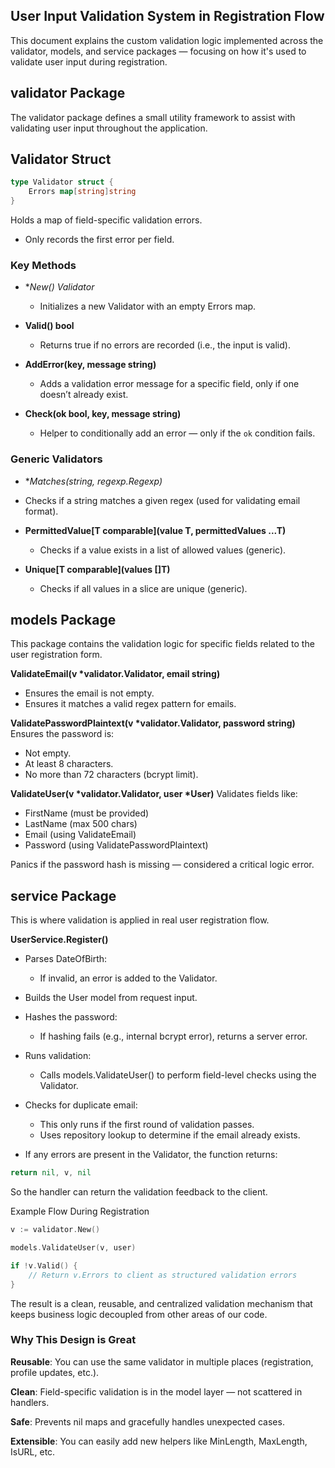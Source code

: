  ## User Input Validation System in Registration Flow

This document explains the custom validation logic implemented across the validator, models, and service packages — focusing on how it's used to validate user input during registration.

## validator Package
The validator package defines a small utility framework to assist with validating user input throughout the application.

## Validator Struct

```go
type Validator struct {
    Errors map[string]string
}
```

Holds a map of field-specific validation errors.

* Only records the first error per field.

### Key Methods

* **New() *Validator**

  * Initializes a new Validator with an empty Errors map.

* **Valid() bool**

  * Returns true if no errors are recorded (i.e., the input is valid).

* **AddError(key, message string)**

  * Adds a validation error message for a specific field, only if one doesn’t already exist.

* **Check(ok bool, key, message string)**

  * Helper to conditionally add an error — only if the `ok` condition fails.

### Generic Validators

*  **Matches(string, *regexp.Regexp)**

  * Checks if a string matches a given regex (used for validating email format).

* **PermittedValue\[T comparable]\(value T, permittedValues ...T)**

  * Checks if a value exists in a list of allowed values (generic).

* **Unique\[T comparable]\(values \[]T)**

  * Checks if all values in a slice are unique (generic).

## models Package
This package contains the validation logic for specific fields related to the user registration form.

 **ValidateEmail(v \*validator.Validator, email string)**

* Ensures the email is not empty.
* Ensures it matches a valid regex pattern for emails.

 **ValidatePasswordPlaintext(v \*validator.Validator, password string)**
Ensures the password is:

* Not empty.
* At least 8 characters.
* No more than 72 characters (bcrypt limit).

 **ValidateUser(v \*validator.Validator, user \*User)**
Validates fields like:

* FirstName (must be provided)
* LastName (max 500 chars)
* Email (using ValidateEmail)
* Password (using ValidatePasswordPlaintext)

Panics if the password hash is missing — considered a critical logic error.

## service Package
This is where validation is applied in real user registration flow.

 **UserService.Register()**

* Parses DateOfBirth:

  * If invalid, an error is added to the Validator.

* Builds the User model from request input.

* Hashes the password:

  * If hashing fails (e.g., internal bcrypt error), returns a server error.

* Runs validation:

  * Calls models.ValidateUser() to perform field-level checks using the Validator.

* Checks for duplicate email:

  * This only runs if the first round of validation passes.
  * Uses repository lookup to determine if the email already exists.

* If any errors are present in the Validator, the function returns:

```go
return nil, v, nil
```

So the handler can return the validation feedback to the client.

 Example Flow During Registration

```go
v := validator.New()

models.ValidateUser(v, user)

if !v.Valid() {
    // Return v.Errors to client as structured validation errors
}
```

The result is a clean, reusable, and centralized validation mechanism that keeps business logic decoupled from other areas of our code.

 ### Why This Design is Great
 **Reusable**: You can use the same validator in multiple places (registration, profile updates, etc.).

 **Clean**: Field-specific validation is in the model layer — not scattered in handlers.

 **Safe**: Prevents nil maps and gracefully handles unexpected cases.

 **Extensible**: You can easily add new helpers like MinLength, MaxLength, IsURL, etc.
